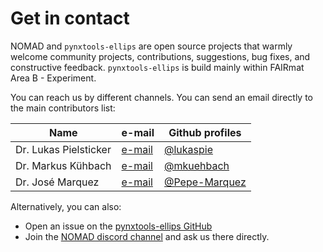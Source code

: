 # Get in contact

NOMAD and `pynxtools-ellips` are open source projects that warmly welcome community projects, contributions, suggestions, bug fixes, and constructive feedback. `pynxtools-ellips` is build mainly within FAIRmat Area B - Experiment.

You can reach us by different channels. You can send an email directly to the main contributors list:

| Name | e-mail     | Github profiles |
|------|------------|-----------------|
| Dr. Lukas Pielsticker | [e-mail](mailto:lukas.pielsticker@physik.hu-berlin.de) |  [@lukaspie](https://github.com/lukaspie) |
| Dr. Markus Kühbach | [e-mail](mailto:markus.kuehbach@physik.hu-berlin.de) | [@mkuehbach](https://github.com/mkuehbach) |
| Dr. José Marquez | [e-mail](mailto:josemarquez@physik.hu-berlin.de) | [@Pepe-Marquez](https://github.com/Pepe-Marquez) |

Alternatively, you can also:

- Open an issue on the [pynxtools-ellips GitHub](https://github.com/FAIRmat-NFDI/pynxtools-ellips/issues)
- Join the [NOMAD discord channel](https://discord.gg/Gyzx3ukUw8) and ask us there directly.
